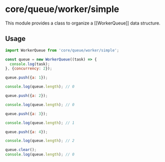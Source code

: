 # core/queue/worker/simple

This module provides a class to organize a [[WorkerQueue]] data structure.

## Usage

```js
import WorkerQueue from 'core/queue/worker/simple';

const queue = new WorkerQueue((task) => {
  console.log(task);
}, {concurrency: 2});

queue.push({a: 1});

console.log(queue.length); // 0

queue.push({a: 2});

console.log(queue.length); // 0

queue.push({a: 3});

console.log(queue.length); // 1

queue.push({a: 4});

console.log(queue.length); // 2

queue.clear();
console.log(queue.length); // 0
```
